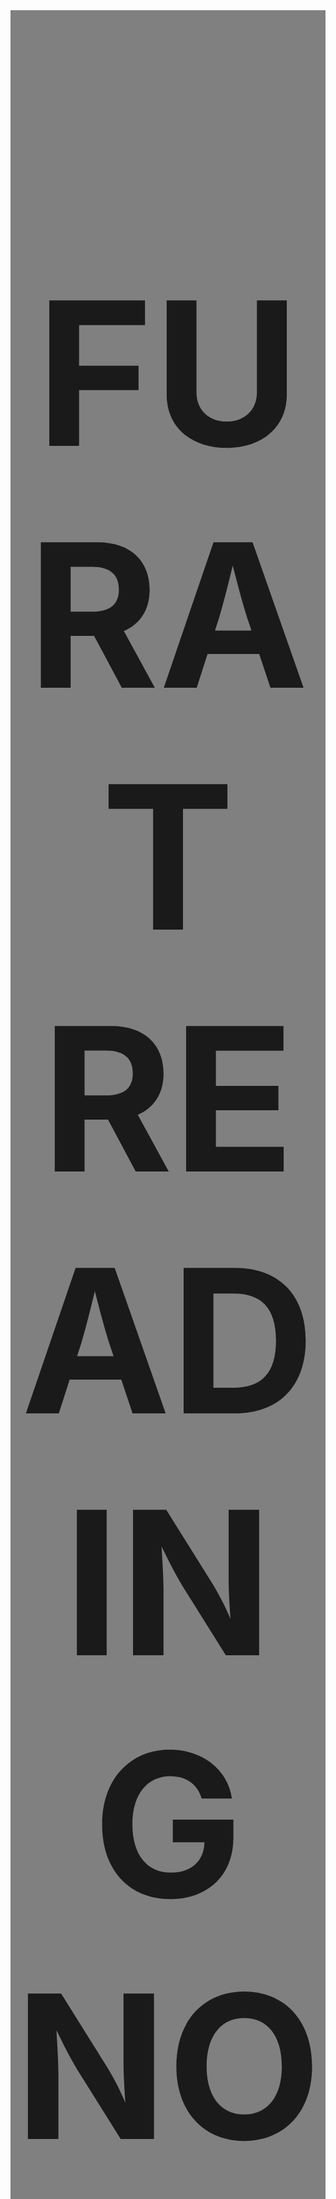 


<div  style="font-size:160px; background-color:gray; text-align:center;"> <h1><br> <b> FURAT READING NOTES </b> <br><br> </h1> </div>

<p><br></p>

## Biomedical Informatics Engineering Graduate . Interested in IT field and Web applications 

<p><br></p>
![](https://i.pinimg.com/originals/b5/20/ce/b520ce3ebb3e42f423255efc9ab2d13f.png)
                          
 <div  style="font-size:160px; background-color:gray; text-align:center;"> <h1> <br><b> 102 NOTES </b> <br><br> </h1> </div>

<br>                         

| Reads     | Date        | Link        |
| :-------- |:-----------: |:----------: |
| **Home**  |   -    | [**Go Back Home!**](https://furatmalkawi29.github.io/reading-notes/) |
|     **Read: 01 - The Coder's Computer**    | *1-Feburay*  | [***Choosing A Text Editor***](https://furatmalkawi29.github.io/reading-notes/choose.md) |
| **Lab: 02a - Learning Markdown** | *2-Feburay* | [***How you can benefit from a growth mindset?***](https://furatmalkawi29.github.io/reading-notes/growth_mindset) |
| **Read: 02b - Revisions and the Cloud** | *2-Feburay* | [***Git Tutorial: A Comprehensive Guide***](https://furatmalkawi29.github.io/reading-notes/git) |
| **Read: 02a -Learning Markdown** | *2-Feburay* | [***Masternig Markdown***](https://furatmalkawi29.github.io/reading-notes/markdown) |
| ***Read: 03 - Structure web pages with HTML*** | *4-Feburay* | [**Book summery**](https://furatmalkawi29.github.io/reading-notes/htmlread) |
| ***Read: 04 - Programming with JavaScript*** | *7-Feburay* | [**Book summery**](https://furatmalkawi29.github.io/reading-notes/js-read) |
| ***Read: 05 - Operators and Loops*** | *8-Feburay* | [**Book summery**](https://furatmalkawi29.github.io/reading-notes/lab05) |
| ***Read: 06b - Design web pages with CSS*** | *9-Feburay* | [**Book summery**](https://furatmalkawi29.github.io/reading-notes/lab06b) |
| ***Read: 06a - Functions*** | *9-Feburay* | [**Book summery**](https://furatmalkawi29.github.io/reading-notes/func) |



 <div  style="font-size:160px; background-color:gray; text-align:center;"> <h1> <br><b> 201 NOTES </b> <br><br> </h1> </div>

<br> 


| Reads     | Date        | Link        |
| :-------- |:-----------: |:----------: |
| ***Read: 01 - Introductory HTML and JavaScript*** | *14-Feburay* | [**Duckett HTML Book: (CH 1,8,17,18)**](https://furatmalkawi29.github.io/reading-notes/201/class01) |
| ***Read: 02 - HTML Text, CSS Introduction, and Basic JavaScript Instructions*** | *15-Feburay* | [**Book summery**](https://furatmalkawi29.github.io/reading-notes/201/class02) |
| ***Read: 03 - HTML Lists, CSS Boxes, JS Control Flow*** | *15-Feburay* | [**Duckett HTML Book: (CH 1,8,17,18)****Book summery**](https://furatmalkawi29.github.io/reading-notes/201/class03) |
| ***Read: 04 - HTML Links, CSS Layout, JS Functions*** | *16-Feburay* | [**Book summery**](https://furatmalkawi29.github.io/reading-notes/201/class04) |
| ***Read: 05 - HTML Images; CSS Color & Text*** | *17-Feburay* | [**Book summery**](https://furatmalkawi29.github.io/reading-notes/201/class05) |

| ***Read: 06 - JS Object Literals; The DOM*** | *22-Feburay* | [**Book summery**](https://furatmalkawi29.github.io/reading-notes/201/class06) |

| ***Read: 07 - HTML Tables; JS Constructor Functions*** | *22-Feburay* | [**Book summery**](https://furatmalkawi29.github.io/reading-notes/201/class07) |
| ***Read: 08 - More CSS Layout*** | *23-Feburay* | [**Book summery**](https://furatmalkawi29.github.io/reading-notes/201/class08) |
| ***Read: 09 - Events and Forms*** | *24-Feburay* | [**Book summery**](https://furatmalkawi29.github.io/reading-notes/201/class09) |
| ***Read: 10 - Debugging*** |  *25-Feburay* | [**Book summery**](https://furatmalkawi29.github.io/reading-notes/201/class10) |
| ***Read: 11 - Assorted Topics*** |  *27-Feburay* | [**Book summery**](https://furatmalkawi29.github.io/reading-notes/201a/class11) |

|**Read: 12 - canvas Element & Chart.js** |  *28-Feburay* | [**Book summery**](https://furatmalkawi29.github.io/reading-notes/201a/class12) |



<div  style="font-size:160px; background-color:gray; text-align:center;"> <h1> <br><b> 301 NOTES </b> <br><br> </h1> </div>

<br> 


| Reads     | week        | Link        |
| :-------- |:-----------: |:----------: |
|**Read: 01 -** | *Week-1* | [**SMACSS and Responsive Web Design**](https://furatmalkawi29.github.io/reading-notes/301/class01) |
|**Read: 02 -** | *Week-1* | [**jQuery, Events, and The DOM**](https://furatmalkawi29.github.io/reading-notes/301/class02) |
|**Read: 03 -** | *Week-1* | [**Flexbox and Templating**](https://furatmalkawi29.github.io/reading-notes/301/class03) |
|**Read: 04 -** | *Week-1* | [**Responsive Web Design and RegEx**](https://furatmalkawi29.github.io/reading-notes/301/class04) |
|**Read: 05 -** | *Week-1* | [**Heroku Deployment**](https://furatmalkawi29.github.io/reading-notes/301/class05) |


| :-------- |:-----------: |:----------: |
|**Read: 06 -** | *Week-2* | [**Node, Express, and APIs**](https://furatmalkawi29.github.io/reading-notes/301/class06)   |
|**Read: 07 -** | *Week-2* | [**RESTful APIs**](https://furatmalkawi29.github.io/reading-notes/301/class07) |
|**Read: 08 -** | *Week-2* | [**SQL**](https://furatmalkawi29.github.io/reading-notes/301/class08) |
|**Read: 09 -** | *Week-2* | [Functional Programming And Reafactoring**](https://furatmalkawi29.github.io/reading-notes/301/class09) |
|**Read: 10 -** | *Week-2* | [** Deploy Your Blog to Heroku**](https://furatmalkawi29.github.io/reading-notes/301/class10) |

| :-------- |:-----------: |:----------: |
|**Read: 11 -** | *Week-3* | [****](https://furatmalkawi29.github.io/reading-notes/301/) |
|**Read: 12 -** | *Week-3* | [****](https://furatmalkawi29.github.io/reading-notes/301/) |
|**Read: 13 -** | *Week-3* | [****](https://furatmalkawi29.github.io/reading-notes/301/) |
|**Read: 14 -** | *Week-3* | [****](https://furatmalkawi29.github.io/reading-notes/301/) |
|**Read: 15 -** | *Week-3* | [****](https://furatmalkawi29.github.io/reading-notes/301/) |
